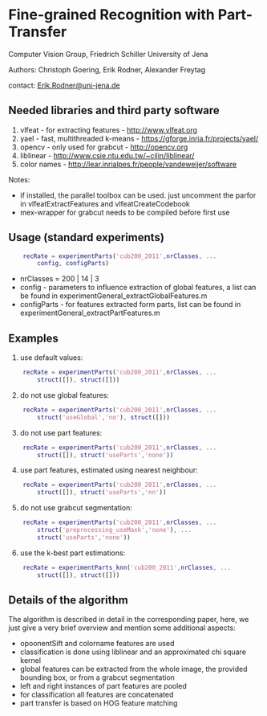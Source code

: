 Fine-grained Recognition with Part-Transfer
===========================================

Computer Vision Group, Friedrich Schiller University of Jena

Authors: Christoph Goering, Erik Rodner, Alexander Freytag

contact: <Erik.Rodner@uni-jena.de>

Needed libraries and third party software
-----------------------------------------
1. vlfeat - for extracting features - <http://www.vlfeat.org>
2. yael - fast, multithreaded k-means - <https://gforge.inria.fr/projects/yael/>
3. opencv - only used for grabcut - <http://opencv.org>
4. liblinear - <http://www.csie.ntu.edu.tw/~cjlin/liblinear/>
5. color names - <http://lear.inrialpes.fr/people/vandeweijer/software>

Notes:

* if installed, the parallel toolbox can be used. just uncomment the parfor in vlfeatExtractFeatures and vlfeatCreateCodebook
* mex-wrapper for grabcut needs to be compiled before first use 

 
Usage (standard experiments)
-------------------------------
```MATLAB
    recRate = experimentParts('cub200_2011',nrClasses, ...
        config, configParts)
```

* nrClasses = 200 | 14 | 3
* config - parameters to influence extraction of global features, a list can be found in experimentGeneral_extractGlobalFeatures.m
* configParts - for features extracted form parts, list can be found in experimentGeneral_extractPartFeatures.m

Examples
-------------------------------
1. use default values:  

```MATLAB
    recRate = experimentParts('cub200_2011',nrClasses, ...
        struct([]), struct([]))
```

2. do not use global features:  

```MATLAB
    recRate = experimentParts('cub200_2011',nrClasses, ...
        struct('useGlobal','no'), struct([]))
```

3. do not use part features:  

```MATLAB
    recRate = experimentParts('cub200_2011',nrClasses, ...
        struct([]), struct('useParts','none'))
```

4. use part features, estimated using nearest neighbour:  

```MATLAB
    recRate = experimentParts('cub200_2011',nrClasses, ...
        struct([]), struct('useParts','nn'))
```

5. do not use grabcut segmentation: 

```MATLAB
    recRate = experimentParts('cub200_2011',nrClasses, ...
        struct('preprocessing_useMask','none'), ...
        struct('useParts','none'))
```

6. use the k-best part estimations: 

```MATLAB
    recRate = experimentParts_knn('cub200_2011',nrClasses, ...
        struct([]), struct([]))
```
   
Details of the algorithm
------------------------------

The algorithm is described in detail in the corresponding paper, here, we just give a very
brief overview and mention some additional aspects:

* opoonentSift and colorname features are used
* classification is done using liblinear and an approximated chi square kernel 
* global features can be extracted from the whole image, the provided bounding box, or from a grabcut segmentation
* left and right instances of part features are pooled
* for classification all features are concatenated
* part transfer is based on HOG feature matching
 
